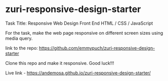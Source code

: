# zuri-responsive-design-starter

Task Title: Responsive Web Design
Front End
HTML / CSS / JavaScript

For the task, make the web page responsive on different screen sizes using media query.

link to the repo: https://github.com/emmypuch/zuri-responsive-design-starter

Clone this repo and make it responsive. Good luck!!!

Live link - https://andemosa.github.io/zuri-responsive-design-starter/
